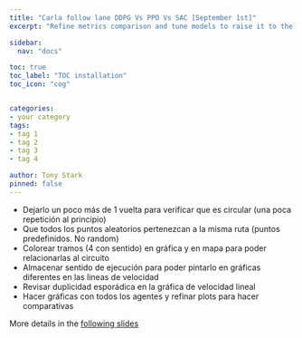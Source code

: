 ```yaml
---
title: "Carla follow lane DDPG Vs PPO Vs SAC [September 1st]"
excerpt: "Refine metrics comparison and tune models to raise it to the best"

sidebar:
  nav: "docs"

toc: true
toc_label: "TOC installation"
toc_icon: "cog"


categories:
- your category
tags:
- tag 1
- tag 2
- tag 3
- tag 4

author: Tony Stark
pinned: false
---
```


- Dejarlo un poco más de 1 vuelta para verificar que es circular (una poca repetición al principio)
- Que todos los puntos aleatorios pertenezcan a la misma ruta (puntos predefinidos. No random)
- Colorear tramos (4 con sentido) en gráfica y en mapa para poder relacionarlas al circuito
- Almacenar sentido de ejecución para poder pintarlo en gráficas diferentes en las lineas de velocidad
- Revisar duplicidad esporádica en la gráfica de velocidad lineal
- Hacer gráficas con todos los agentes y refinar plots para hacer comparativas


More details in the [following slides](https://docs.google.com/presentation/d/13sJZ7Yh0hvpq2zFg9of0oCxbsrGkyAE0gkNBwTdvCtQ/edit?slide=id.g347779b8fc6_0_0#slide=id.g347779b8fc6_0_0)
